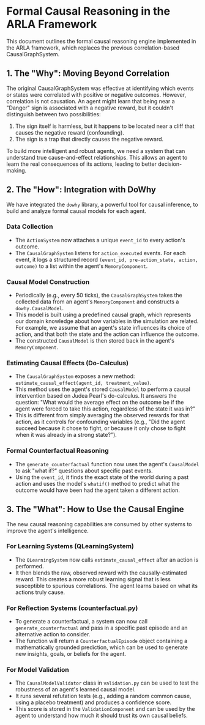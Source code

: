 # Formal Causal Reasoning in the ARLA Framework

This document outlines the formal causal reasoning engine implemented in the ARLA framework, which replaces the previous correlation-based CausalGraphSystem.

## 1. The "Why": Moving Beyond Correlation

The original CausalGraphSystem was effective at identifying which events or states were correlated with positive or negative outcomes. However, correlation is not causation. An agent might learn that being near a "Danger" sign is associated with a negative reward, but it couldn't distinguish between two possibilities:

1. The sign itself is harmless, but it happens to be located near a cliff that causes the negative reward (confounding).
2. The sign is a trap that directly causes the negative reward.

To build more intelligent and robust agents, we need a system that can understand true cause-and-effect relationships. This allows an agent to learn the real consequences of its actions, leading to better decision-making.

## 2. The "How": Integration with DoWhy

We have integrated the `dowhy` library, a powerful tool for causal inference, to build and analyze formal causal models for each agent.

### Data Collection

- The `ActionSystem` now attaches a unique `event_id` to every action's outcome.
- The `CausalGraphSystem` listens for `action_executed` events. For each event, it logs a structured record `(event_id, pre-action_state, action, outcome)` to a list within the agent's `MemoryComponent`.

### Causal Model Construction

- Periodically (e.g., every 50 ticks), the `CausalGraphSystem` takes the collected data from an agent's `MemoryComponent` and constructs a `dowhy.CausalModel`.
- This model is built using a predefined causal graph, which represents our domain knowledge about how variables in the simulation are related. For example, we assume that an agent's state influences its choice of action, and that both the state and the action can influence the outcome.
- The constructed `CausalModel` is then stored back in the agent's `MemoryComponent`.

### Estimating Causal Effects (Do-Calculus)

- The `CausalGraphSystem` exposes a new method: `estimate_causal_effect(agent_id, treatment_value)`.
- This method uses the agent's stored `CausalModel` to perform a causal intervention based on Judea Pearl's do-calculus. It answers the question: "What would the average effect on the outcome be if the agent were forced to take this action, regardless of the state it was in?"
- This is different from simply averaging the observed rewards for that action, as it controls for confounding variables (e.g., "Did the agent succeed because it chose to fight, or because it only chose to fight when it was already in a strong state?").

### Formal Counterfactual Reasoning

- The `generate_counterfactual` function now uses the agent's `CausalModel` to ask "what if?" questions about specific past events.
- Using the `event_id`, it finds the exact state of the world during a past action and uses the model's `whatif()` method to predict what the outcome would have been had the agent taken a different action.

## 3. The "What": How to Use the Causal Engine

The new causal reasoning capabilities are consumed by other systems to improve the agent's intelligence.

### For Learning Systems (QLearningSystem)

- The `QLearningSystem` now calls `estimate_causal_effect` after an action is performed.
- It then blends the raw, observed reward with the causally-estimated reward. This creates a more robust learning signal that is less susceptible to spurious correlations. The agent learns based on what its actions truly cause.

### For Reflection Systems (counterfactual.py)

- To generate a counterfactual, a system can now call `generate_counterfactual` and pass in a specific past episode and an alternative action to consider.
- The function will return a `CounterfactualEpisode` object containing a mathematically grounded prediction, which can be used to generate new insights, goals, or beliefs for the agent.

### For Model Validation

- The `CausalModelValidator` class in `validation.py` can be used to test the robustness of an agent's learned causal model.
- It runs several refutation tests (e.g., adding a random common cause, using a placebo treatment) and produces a confidence score.
- This score is stored in the `ValidationComponent` and can be used by the agent to understand how much it should trust its own causal beliefs.